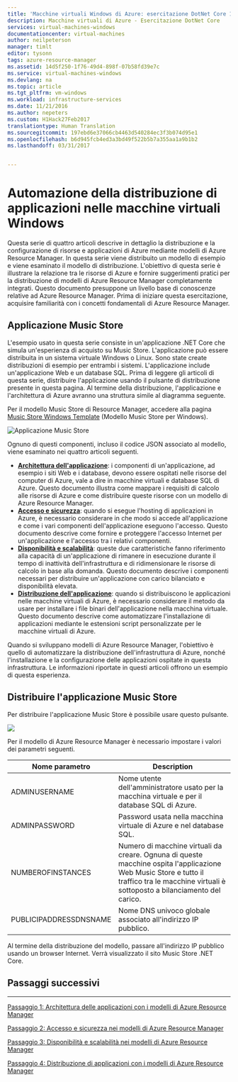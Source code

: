```yaml
---
title: 'Macchine virtuali Windows di Azure: esercitazione DotNet Core 1 | Documentazione Microsoft'
description: Macchine virtuali di Azure - Esercitazione DotNet Core
services: virtual-machines-windows
documentationcenter: virtual-machines
author: neilpeterson
manager: timlt
editor: tysonn
tags: azure-resource-manager
ms.assetid: 14d5f250-1f76-49d4-898f-07b58fd39e7c
ms.service: virtual-machines-windows
ms.devlang: na
ms.topic: article
ms.tgt_pltfrm: vm-windows
ms.workload: infrastructure-services
ms.date: 11/21/2016
ms.author: nepeters
ms.custom: H1Hack27Feb2017
translationtype: Human Translation
ms.sourcegitcommit: 197ebd6e37066cb4463d540284ec3f3b074d95e1
ms.openlocfilehash: b6d945fcb4ed3a3bd49f522b5b7a355aa1a9b1b2
ms.lasthandoff: 03/31/2017


---
```

# <a name="automating-application-deployments-to-windows-virtual-machines"></a>Automazione della distribuzione di applicazioni nelle macchine virtuali Windows

Questa serie di quattro articoli descrive in dettaglio la distribuzione e la configurazione di risorse e applicazioni di Azure mediante modelli di Azure Resource Manager. In questa serie viene distribuito un modello di esempio e viene esaminato il modello di distribuzione. L'obiettivo di questa serie è illustrare la relazione tra le risorse di Azure e fornire suggerimenti pratici per la distribuzione di modelli di Azure Resource Manager completamente integrati. Questo documento presuppone un livello base di conoscenze relative ad Azure Resource Manager. Prima di iniziare questa esercitazione, acquisire familiarità con i concetti fondamentali di Azure Resource Manager.

## <a name="music-store-application"></a>Applicazione Music Store
L'esempio usato in questa serie consiste in un'applicazione .NET Core che simula un'esperienza di acquisto su Music Store. L'applicazione può essere distribuita in un sistema virtuale Windows o Linux. Sono state create distribuzioni di esempio per entrambi i sistemi. L'applicazione include un'applicazione Web e un database SQL. Prima di leggere gli articoli di questa serie, distribuire l'applicazione usando il pulsante di distribuzione presente in questa pagina. Al termine della distribuzione, l'applicazione e l'architettura di Azure avranno una struttura simile al diagramma seguente. 

Per il modello Music Store di Resource Manager, accedere alla pagina [Music Store Windows Template](https://github.com/Microsoft/dotnet-core-sample-templates/tree/master/dotnet-core-music-windows) (Modello Music Store per Windows).

![Applicazione Music Store](./media/dotnet-core-1-landing/music-store.png)

Ognuno di questi componenti, incluso il codice JSON associato al modello, viene esaminato nei quattro articoli seguenti.

* [**Architettura dell'applicazione**](dotnet-core-2-architecture.md?toc=%2fazure%2fvirtual-machines%2fwindows%2ftoc.json): i componenti di un'applicazione, ad esempio i siti Web e i database, devono essere ospitati nelle risorse del computer di Azure, vale a dire in macchine virtuali e database SQL di Azure. Questo documento illustra come mappare i requisiti di calcolo alle risorse di Azure e come distribuire queste risorse con un modello di Azure Resource Manager. 
* [**Accesso e sicurezza**](dotnet-core-3-access-security.md?toc=%2fazure%2fvirtual-machines%2fwindows%2ftoc.json): quando si esegue l'hosting di applicazioni in Azure, è necessario considerare in che modo si accede all'applicazione e come i vari componenti dell'applicazione eseguono l'accesso. Questo documento descrive come fornire e proteggere l'accesso Internet per un'applicazione e l'accesso tra i relativi componenti.
* [**Disponibilità e scalabilità**](dotnet-core-4-availability-scale.md?toc=%2fazure%2fvirtual-machines%2fwindows%2ftoc.json): queste due caratteristiche fanno riferimento alla capacità di un'applicazione di rimanere in esecuzione durante il tempo di inattività dell'infrastruttura e di ridimensionare le risorse di calcolo in base alla domanda. Questo documento descrive i componenti necessari per distribuire un'applicazione con carico bilanciato e disponibilità elevata.
* [**Distribuzione dell'applicazione**](dotnet-core-5-app-deployment.md?toc=%2fazure%2fvirtual-machines%2fwindows%2ftoc.json): quando si distribuiscono le applicazioni nelle macchine virtuali di Azure, è necessario considerare il metodo da usare per installare i file binari dell'applicazione nella macchina virtuale. Questo documento descrive come automatizzare l'installazione di applicazioni mediante le estensioni script personalizzate per le macchine virtuali di Azure.

Quando si sviluppano modelli di Azure Resource Manager, l'obiettivo è quello di automatizzare la distribuzione dell'infrastruttura di Azure, nonché l'installazione e la configurazione delle applicazioni ospitate in questa infrastruttura. Le informazioni riportate in questi articoli offrono un esempio di questa esperienza.

## <a name="deploy-the-music-store-application"></a>Distribuire l'applicazione Music Store
Per distribuire l'applicazione Music Store è possibile usare questo pulsante.

<a href="https://portal.azure.com/#create/Microsoft.Template/uri/https%3A%2F%2Fraw.githubusercontent.com%2FMicrosoft%2Fdotnet-core-sample-templates%2Fmaster%2Fdotnet-core-music-windows%2Fazuredeploy.json" target="_blank">
    <img src="http://azuredeploy.net/deploybutton.png"/>
</a>

Per il modello di Azure Resource Manager è necessario impostare i valori dei parametri seguenti.

| Nome parametro | Description |
| --- | --- |
| ADMINUSERNAME |Nome utente dell'amministratore usato per la macchina virtuale e per il database SQL di Azure. |
| ADMINPASSWORD |Password usata nella macchina virtuale di Azure e nel database SQL. |
| NUMBEROFINSTANCES |Numero di macchine virtuali da creare. Ognuna di queste macchine ospita l'applicazione Web Music Store e tutto il traffico tra le macchine virtuali è sottoposto a bilanciamento del carico. |
| PUBLICIPADDRESSDNSNAME |Nome DNS univoco globale associato all'indirizzo IP pubblico. |

Al termine della distribuzione del modello, passare all'indirizzo IP pubblico usando un browser Internet. Verrà visualizzato il sito Music Store .NET Core.

## <a name="next-steps"></a>Passaggi successivi
<hr>

[Passaggio 1: Architettura delle applicazioni con i modelli di Azure Resource Manager](dotnet-core-2-architecture.md?toc=%2fazure%2fvirtual-machines%2fwindows%2ftoc.json)

[Passaggio 2: Accesso e sicurezza nei modelli di Azure Resource Manager](dotnet-core-3-access-security.md?toc=%2fazure%2fvirtual-machines%2fwindows%2ftoc.json)

[Passaggio 3: Disponibilità e scalabilità nei modelli di Azure Resource Manager](dotnet-core-4-availability-scale.md?toc=%2fazure%2fvirtual-machines%2fwindows%2ftoc.json)

[Passaggio 4: Distribuzione di applicazioni con i modelli di Azure Resource Manager](dotnet-core-5-app-deployment.md?toc=%2fazure%2fvirtual-machines%2fwindows%2ftoc.json)



